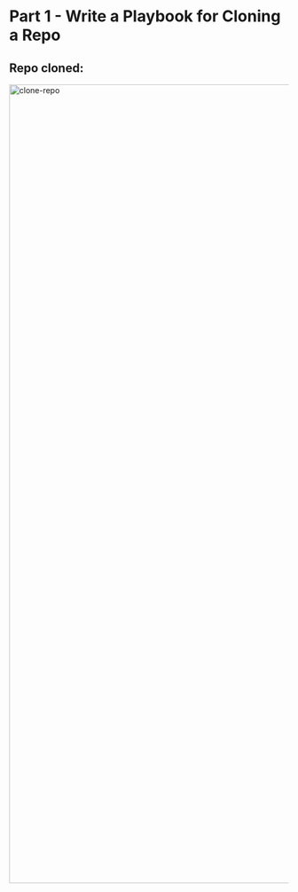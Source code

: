 # Part 1 - Write a Playbook for Cloning a Repo
## Repo cloned:
<img width="1440" alt="clone-repo" src="https://user-images.githubusercontent.com/116156151/207325105-94ca7302-2d98-4196-8e35-b9fdc0f69a2d.png">
